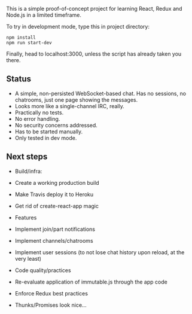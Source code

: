 This is a simple proof-of-concept project for learning React, Redux and Node.js in a limited timeframe.

To try in development mode, type this in project directory:

```
npm install
npm run start-dev
```

Finally, head to localhost:3000, unless the script has already taken you there.

## Status

* A simple, non-persisted WebSocket-based chat. Has no sessions, no chatrooms, just one page showing the messages.
* Looks more like a single-channel IRC, really.
* Practically no tests.
* No error handling.
* No security concerns addressed.
* Has to be started manually.
* Only tested in dev mode.

## Next steps
* Build/infra:
 * Create a working production build
 * Make Travis deploy it to Heroku
 * Get rid of create-react-app magic

* Features
 * Implement join/part notifications
 * Implement channels/chatrooms
 * Implement user sessions (to not lose chat history upon reload, at the very least)

* Code quality/practices
 * Re-evaluate application of immutable.js through the app code
 * Enforce Redux best practices
 * Thunks/Promises look nice...

